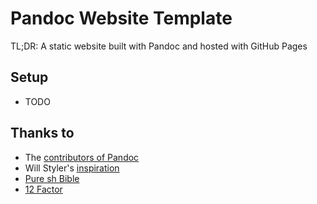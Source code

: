 # Pandoc Website Template

TL;DR: A static website built with Pandoc and hosted with GitHub Pages

## Setup
- TODO

## Thanks to 
- The [contributors of Pandoc](https://github.com/jgm/pandoc/graphs/contributors)
- Will Styler's [inspiration](http://wstyler.ucsd.edu/posts/lmimg/spcv.txt)
- [Pure sh Bible](https://github.com/dylanaraps/pure-sh-bible)
- [12 Factor](https://12factor.net)

